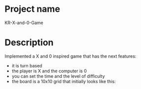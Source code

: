 # Project name
KR-X-and-0-Game

# Description
Implemented a X and 0 inspired game that has the next features:
- it is turn based
- the player is X and the computer is 0
- you can set the time and the level of difficulty 
- the board is a 10x10 grid that initially looks like this:

